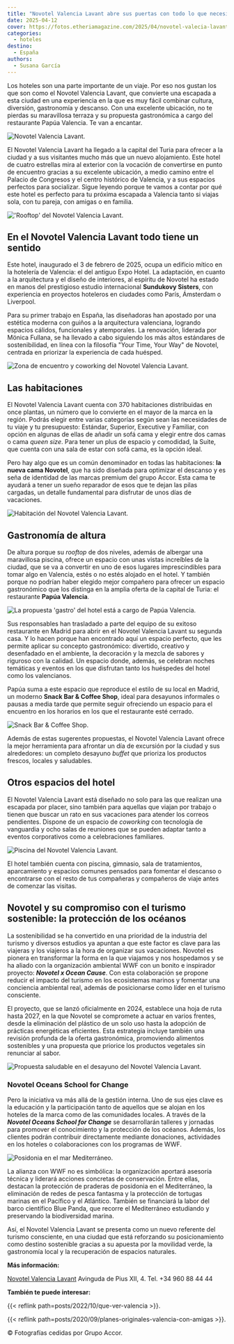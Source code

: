 ```yaml
---
title: "Novotel Valencia Lavant abre sus puertas con todo lo que necesitas para disfrutar de la capital valenciana"
date: 2025-04-12
cover: https://fotos.etheriamagazine.com/2025/04/novotel-valecia-lavant-terraza.jpg
categories: 
  - hoteles
destino: 
  - España
authors: 
  - Susana García
---
```


Los hoteles son una parte importante de un viaje. Por eso nos gustan los que son como el 
Novotel Valencia Lavant, que convierte una escapada a esta ciudad en una experiencia en 
la que es muy fácil combinar cultura, diversión, gastronomía y descanso. Con una 
excelente ubicación, no te pierdas su maravillosa terraza y su propuesta gastronómica a 
cargo del restaurante Papúa Valencia. Te van a encantar. 

![Novotel Valencia Lavant.](https://fotos.etheriamagazine.com/2025/04/novotel-valencia-lavant-edificio.jpg "Novotel Valencia Lavant.")

El Novotel Valencia Lavant ha llegado a la capital del Turia para ofrecer a la ciudad y 
a sus visitantes mucho más que un nuevo alojamiento. Este hotel de cuatro estrellas mira 
al exterior con la vocación de convertirse en punto de encuentro gracias a su excelente 
ubicación, a medio camino entre el Palacio de Congresos y el centro histórico de 
Valencia, y a sus espacios perfectos para socializar. Sigue leyendo porque te vamos a 
contar por qué este hotel es perfecto para tu próxima escapada a Valencia tanto si 
viajas sola, con tu pareja, con amigas o en familia. 

!['Rooftop' del Novotel Valencia Lavant.](https://fotos.etheriamagazine.com/2025/04/novotel-valecia-lavant-terraza.jpg "'Rooftop' del Novotel Valencia Lavant.")

## En el Novotel Valencia Lavant todo tiene un sentido

Este hotel, inaugurado el 3 de febrero de 2025, ocupa un edificio mítico en la hotelería 
de Valencia: el del antiguo Expo Hotel. La adaptación, en cuanto a la arquitectura y el 
diseño de interiores, al espíritu de Novotel ha estado en manos del prestigioso estudio 
internacional **Sundukovy Sisters**, con experiencia en proyectos hoteleros en ciudades 
como París, Ámsterdam o Liverpool. 

Para su primer trabajo en España, las diseñadoras han apostado por una estética moderna 
con guiños a la arquitectura valenciana, logrando espacios cálidos, funcionales y 
atemporales. La renovación, liderada por Mönica Fullana, se ha llevado a cabo siguiendo 
los más altos estándares de sostenibilidad, en línea con la filosofía "Your Time, Your 
Way" de Novotel, centrada en priorizar la experiencia de cada huésped. 

![Zona de encuentro y coworking del Novotel Valencia Lavant.](https://fotos.etheriamagazine.com/2025/04/novotel-valencia-lavant-coworking-1.jpg "Zona de encuentro y coworking del Novotel Valencia Lavant.")

## Las habitaciones

El Novotel Valencia Lavant cuenta con 370 habitaciones distribuidas en once plantas, un 
número que lo convierte en el mayor de la marca en la región. Podrás elegir entre varias 
categorías según sean las necesidades de tu viaje y tu presupuesto: Estándar, Superior, 
Executive y Familiar, con opción en algunas de ellas de añadir un sofá cama y elegir 
entre dos camas o cama _queen size_. Para tener un plus de espacio y comodidad, la 
Suite, que cuenta con una sala de estar con sofá cama, es la opción ideal. 

Pero hay algo que es un común denominador en todas las habitaciones: **la nueva cama 
Novotel**, que ha sido diseñada para optimizar el descanso y es seña de identidad de las 
marcas premium del grupo Accor. Esta cama te ayudará a tener un sueño reparador de esos 
que te dejan las pilas cargadas, un detalle fundamental para disfrutar de unos días de 
vacaciones. 

![Habitación del Novotel Valencia Lavant.](https://fotos.etheriamagazine.com/2025/04/Novotel-valencia-lavant-habitacion.jpg "Habitación del Novotel Valencia Lavant.")

## Gastronomía de altura

De altura porque su _rooftop_ de dos niveles, además de albergar una maravillosa 
piscina, ofrece un espacio con unas vistas increíbles de la ciudad, que se va a 
convertir en uno de esos lugares imprescindibles para tomar algo en Valencia, estés o no 
estés alojado en el hotel. Y también porque no podrían haber elegido mejor compañero 
para ofrecer un espacio gastronómico que los distinga en la amplia oferta de la capital 
de Turia: el restaurante **Papúa Valencia**. 

![La propuesta 'gastro' del hotel está a cargo de Papúa Valencia.](https://fotos.etheriamagazine.com/2025/04/novotel-valencia-lavant-papua.jpg "La propuesta 'gastro' del hotel está a cargo de Papúa Valencia.")

Sus responsables han trasladado a parte del equipo de su exitoso restaurante en Madrid 
para abrir en el Novotel Valencia Lavant su segunda casa. Y lo hacen porque han 
encontrado aquí un espacio perfecto, que les permite aplicar su concepto gastronómico: 
divertido, creativo y desenfadado en el ambiente, la decoración y la mezcla de sabores y 
riguroso con la calidad. Un espacio donde, además, se celebran noches temáticas y 
eventos en los que disfrutan tanto los huéspedes del hotel como los valencianos. 

Papúa suma a este espacio que reproduce el estilo de su local en Madrid, un moderno 
**Snack Bar & Coffee Shop**, ideal para desayunos informales o pausas a media tarde que 
permite seguir ofreciendo un espacio para el encuentro en los horarios en los que el 
restaurante esté cerrado. 

![Snack Bar & Coffee Shop.](https://fotos.etheriamagazine.com/2025/04/novotel-valencia-lavant-coffee-shop.jpg "Snack Bar & Coffee Shop.")

Además de estas sugerentes propuestas, el Novotel Valencia Lavant ofrece la mejor 
herramienta para afrontar un día de excursión por la ciudad y sus alrededores: un 
completo desayuno _buffet_ que prioriza los productos frescos, locales y saludables. 

## Otros espacios del hotel

El Novotel Valencia Lavant está diseñado no solo para las que realizan una escapada por 
placer, sino también para aquellas que viajan por trabajo o tienen que buscar un rato en 
sus vacaciones para atender los correos pendientes. Dispone de un espacio de _coworking_ 
con tecnología de vanguardia y ocho salas de reuniones que se pueden adaptar tanto a 
eventos corporativos como a celebraciones familiares. 

![](https://fotos.etheriamagazine.com/2025/04/novotel-valencia-lavant-piscina.jpg "Piscina del Novotel Valencia Lavant.")

El hotel también cuenta con piscina, gimnasio, sala de tratamientos, aparcamiento y 
espacios comunes pensados para fomentar el descanso o encontrarse con el resto de tus 
compañeras y compañeros de viaje antes de comenzar las visitas. 

## Novotel y su compromiso con el turismo sostenible: la protección de los océanos

La sostenibilidad se ha convertido en una prioridad de la industria del turismo y 
diversos estudios ya apuntan a que este factor es clave para las viajeras y los viajeros 
a la hora de organizar sus vacaciones. Novotel es pionera en transformar la forma en la 
que viajamos y nos hospedamos y se ha aliado con la organización ambiental WWF con un 
bonito e inspirador proyecto: _**Novotel x Ocean Cause**_. Con esta colaboración se 
propone reducir el impacto del turismo en los ecosistemas marinos y fomentar una 
conciencia ambiental real, además de posicionarse como líder en el turismo consciente. 

El proyecto, que se lanzó oficialmente en 2024, establece una hoja de ruta hasta 2027, 
en la que Novotel se compromete a actuar en varios frentes, desde la eliminación del 
plástico de un solo uso hasta la adopción de prácticas energéticas eficientes. Esta 
estrategia incluye también una revisión profunda de la oferta gastronómica, promoviendo 
alimentos sostenibles y una propuesta que priorice los productos vegetales sin renunciar 
al sabor. 

![Propuesta saludable en el desayuno del Novotel Valencia Lavant.](https://fotos.etheriamagazine.com/2025/04/novotel-valencia-lavant-desayuno-fruta.jpg "Propuesta saludable en el desayuno del Novotel Valencia Lavant. © Susana García")

### Novotel Oceans School for Change

Pero la iniciativa va más allá de la gestión interna. Uno de sus ejes clave es la 
educación y la participación tanto de aquellos que se alojan en los hoteles de la marca 
como de las comunidades locales. A través de la _**Novotel Oceans School for Change**_ 
se desarrollarán talleres y jornadas para promover el conocimiento y la protección de 
los océanos. Además, los clientes podrán contribuir directamente mediante donaciones, 
actividades en los hoteles o colaboraciones con los programas de WWF. 

![Posidonia en el mar Mediterráneo.](https://fotos.etheriamagazine.com/2025/04/novotel-valencia-lavant-posidonia.jpg "Posidonia en el mar Mediterráneo.")

La alianza con WWF no es simbólica: la organización aportará asesoría técnica y liderará 
acciones concretas de conservación. Entre ellas, destacan la protección de praderas de 
posidonia en el Mediterráneo, la eliminación de redes de pesca fantasma y la protección 
de tortugas marinas en el Pacífico y el Atlántico. También se financiará la labor del 
barco científico Blue Panda, que recorre el Mediterráneo estudiando y preservando la 
biodiversidad marina. 

Así, el Novotel Valencia Lavant se presenta como un nuevo referente del turismo 
consciente, en una ciudad que está reforzando su posicionamiento como destino sostenible 
gracias a su apuesta por la movilidad verde, la gastronomía local y la recuperación de 
espacios naturales. 

**Más información:** 

[Novotel Valencia Lavant](https://all.accor.com/hotel/C0F6/index.es.shtml) Avinguda de 
Pius XII, 4. Tel. +34 960 88 44 44 

**También te puede interesar:** 

{{< reflink path=posts/2022/10/que-ver-valencia >}}. 

{{< reflink path=posts/2020/09/planes-originales-valencia-con-amigas >}}. 

© Fotografías cedidas por Grupo Accor.
